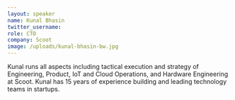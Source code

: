 ```yaml
---
layout: speaker
name: Kunal Bhasin
twitter_username:
role: CTO
company: Scoot
image: /uploads/kunal-bhasin-bw.jpg
---
```


Kunal runs all aspects including tactical execution and strategy of Engineering, Product, IoT and Cloud Operations, and Hardware Engineering at Scoot. Kunal has 15 years of experience building and leading technology teams in startups.